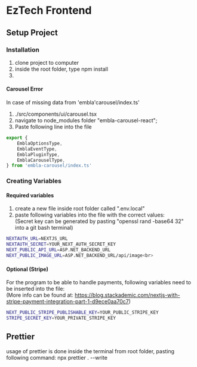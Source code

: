 # EzTech Frontend

## Setup Project

### Installation

1. clone project to computer
2. inside the root folder, type npm install
3.

#### Carousel Error

In case of missing data from 'embla'carousel/index.ts'

1. ./src/components/ui/carousel.tsx
2. navigate to node_modules folder "embla-carousel-react";
3. Paste following line into the file<br>

```javascript
export {
    EmblaOptionsType,
    EmblaEventType,
    EmblaPluginType,
    EmblaCarouselType,
} from 'embla-carousel/index.ts'
```

### Creating Variables

#### Required variables

1. create a new file inside root folder called ".env.local"
2. paste following variables into the file with the correct values:<br>(Secret key can be generated by pasting "openssl rand -base64 32" into a git bash terminal)

```bash
NEXTAUTH_URL=NEXTJS_URL
NEXTAUTH_SECRET=YOUR_NEXT_AUTH_SECRET_KEY
NEXT_PUBLIC_API_URL=ASP.NET_BACKEND_URL
NEXT_PUBLIC_IMAGE_URL=ASP.NET_BACKEND_URL/api/image<br>
```

#### Optional (Stripe)

For the program to be able to handle payments, following variables need to be inserted into the file:<br>
(More info can be found at: https://blog.stackademic.com/nextjs-with-stripe-payment-integration-part-1-d9ece0aa70c7)

```bash
NEXT_PUBLIC_STRIPE_PUBLISHABLE_KEY=YOUR_PUBLIC_STRIPE_KEY
STRIPE_SECRET_KEY=YOUR_PRIVATE_STRIPE_KEY
```

## Prettier

usage of prettier is done inside the terminal from root folder, pasting following command: npx prettier . --write
